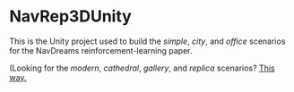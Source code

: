 # NavRep3DUnity

This is the Unity project used to build the *simple*, *city*, and *office* scenarios for the NavDreams reinforcement-learning paper.

(Looking for the *modern*, *cathedral*, *gallery*, and *replica* scenarios? [This way.](https://www.github.com/ethz-asl/NavDreamsUnity)
